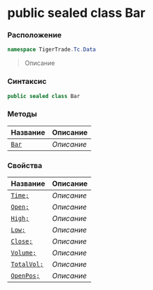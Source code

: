 
# public sealed class Bar
### Расположение
```csharp
namespace TigerTrade.Tc.Data
```



> Описание

### Синтаксис
```csharp
public sealed class Bar
```


### Методы
| Название | Описание |
| --- | --- |
| [`Bar`](./Bar.cs/Методы/Bar.md) | *Описание* |

### Свойства
| Название | Описание |
| --- | --- |
| [`Time;`](./Bar.cs/Свойства/Time;.md) | *Описание* |
| [`Open;`](./Bar.cs/Свойства/Open;.md) | *Описание* |
| [`High;`](./Bar.cs/Свойства/High;.md) | *Описание* |
| [`Low;`](./Bar.cs/Свойства/Low;.md) | *Описание* |
| [`Close;`](./Bar.cs/Свойства/Close;.md) | *Описание* |
| [`Volume;`](./Bar.cs/Свойства/Volume;.md) | *Описание* |
| [`TotalVol;`](./Bar.cs/Свойства/TotalVol;.md) | *Описание* |
| [`OpenPos;`](./Bar.cs/Свойства/OpenPos;.md) | *Описание* |



